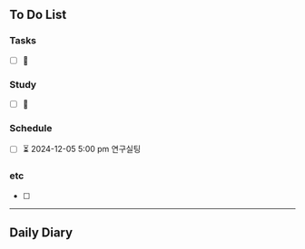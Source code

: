 ## To Do List
### Tasks
- [ ] 📅

### Study
- [ ] 📅 

### Schedule
- [ ] ⏳ 2024-12-05 5:00 pm 연구실팅 

### etc
- [ ] 

---
## Daily Diary

